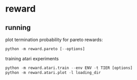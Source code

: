 # reward

## running
plot termination probability for pareto rewards:
```python
python -m reward.pareto [--options]
```

training atari experiments
```python
python -m reward.atari.train --env ENV -t TIER [options]
python -m reward.atari.plot -l loading_dir
```
